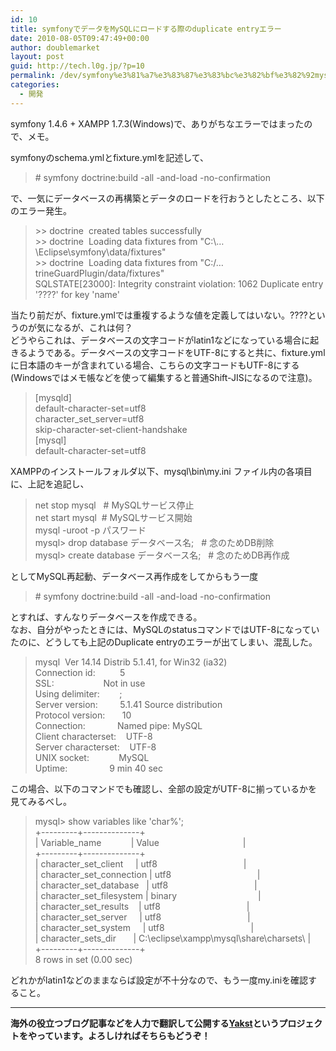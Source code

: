 ```yaml
---
id: 10
title: symfonyでデータをMySQLにロードする際のduplicate entryエラー
date: 2010-08-05T09:47:49+00:00
author: doublemarket
layout: post
guid: http://tech.l0g.jp/?p=10
permalink: /dev/symfony%e3%81%a7%e3%83%87%e3%83%bc%e3%82%bf%e3%82%92mysql%e3%81%ab%e3%83%ad%e3%83%bc%e3%83%89%e3%81%99%e3%82%8b%e9%9a%9b%e3%81%aeduplicate-entry%e3%82%a8%e3%83%a9%e3%83%bc/
categories:
  - 開発
---
```


symfony 1.4.6 + XAMPP 1.7.3(Windows)で、ありがちなエラーではまったので、メモ。

<div id="_mcePaste">
  symfonyのschema.ymlとfixture.ymlを記述して、
</div>

> <div>
>   # symfony doctrine:build -all -and-load -no-confirmation
> </div>

<div id="_mcePaste">
  で、一気にデータベースの再構築とデータのロードを行おうとしたところ、以下のエラー発生。
</div>

> <div id="_mcePaste">
>   >> doctrine  created tables successfully
> </div>
> 
> <div id="_mcePaste">
>   >> doctrine  Loading data fixtures from "C:\…\Eclipse\symfony\data/fixtures"
> </div>
> 
> <div id="_mcePaste">
>   >> doctrine  Loading data fixtures from "C:/…trineGuardPlugin/data/fixtures"
> </div>
> 
> <div id="_mcePaste">
>   SQLSTATE[23000]: Integrity constraint violation: 1062 Duplicate entry '????' for key 'name'
> </div>

<div id="_mcePaste">
  当たり前だが、fixture.ymlでは重複するような値を定義してはいない。????というのが気になるが、これは何？
</div>

<div id="_mcePaste">
  どうやらこれは、データベースの文字コードがlatin1などになっている場合に起きるようである。データベースの文字コードをUTF-8にすると共に、fixture.ymlに日本語のキーが含まれている場合、こちらの文字コードもUTF-8にする(Windowsではメモ帳などを使って編集すると普通Shift-JISになるので注意)。
</div>

> <div id="_mcePaste">
>   [mysqld]
> </div>
> 
> <div id="_mcePaste">
>   default-character-set=utf8
> </div>
> 
> <div id="_mcePaste">
>   character_set_server=utf8
> </div>
> 
> <div id="_mcePaste">
>   skip-character-set-client-handshake
> </div>
> 
> <div id="_mcePaste">
>   [mysql]
> </div>
> 
> <div id="_mcePaste">
>   default-character-set=utf8
> </div>

<div id="_mcePaste">
  XAMPPのインストールフォルダ以下、mysql\bin\my.ini ファイル内の各項目に、上記を追記し、
</div>

> <div id="_mcePaste">
>   net stop mysql   # MySQLサービス停止
> </div>
> 
> <div id="_mcePaste">
>   net start mysql  # MySQLサービス開始
> </div>
> 
> <div id="_mcePaste">
>   mysql -uroot -p パスワード
> </div>
> 
> <div id="_mcePaste">
>   mysql> drop database データベース名;   # 念のためDB削除
> </div>
> 
> <div id="_mcePaste">
>   mysql> create database データベース名;   # 念のためDB再作成
> </div>

<div id="_mcePaste">
  としてMySQL再起動、データベース再作成をしてからもう一度
</div>

> <div id="_mcePaste">
>   # symfony doctrine:build -all -and-load -no-confirmation
> </div>

<div id="_mcePaste">
  とすれば、すんなりデータベースを作成できる。
</div>

<div id="_mcePaste">
  なお、自分がやったときには、MySQLのstatusコマンドではUTF-8になっていたのに、どうしても上記のDuplicate entryのエラーが出てしまい、混乱した。
</div>

> <div id="_mcePaste">
>   mysql  Ver 14.14 Distrib 5.1.41, for Win32 (ia32)
> </div>
> 
> <div id="_mcePaste">
>   Connection id:          5
> </div>
> 
> <div id="_mcePaste">
>   SSL:                    Not in use
> </div>
> 
> <div id="_mcePaste">
>   Using delimiter:        ;
> </div>
> 
> <div id="_mcePaste">
>   Server version:         5.1.41 Source distribution
> </div>
> 
> <div id="_mcePaste">
>   Protocol version:       10
> </div>
> 
> <div id="_mcePaste">
>   Connection:             Named pipe: MySQL
> </div>
> 
> <div id="_mcePaste">
>   Client characterset:    UTF-8
> </div>
> 
> <div id="_mcePaste">
>   Server characterset:    UTF-8
> </div>
> 
> <div id="_mcePaste">
>   UNIX socket:            MySQL
> </div>
> 
> <div id="_mcePaste">
>   Uptime:                 9 min 40 sec
> </div>

<div id="_mcePaste">
  この場合、以下のコマンドでも確認し、全部の設定がUTF-8に揃っているかを見てみるべし。
</div>

> <div id="_mcePaste">
>   mysql> show variables like 'char%';
> </div>
> 
> <div id="_mcePaste">
>   +---------+--------------+
> </div>
> 
> <div id="_mcePaste">
>   | Variable_name            | Value                                  |
> </div>
> 
> <div id="_mcePaste">
>   +---------+--------------+
> </div>
> 
> <div id="_mcePaste">
>   | character_set_client     | utf8                                   |
> </div>
> 
> <div id="_mcePaste">
>   | character_set_connection | utf8                                   |
> </div>
> 
> <div id="_mcePaste">
>   | character_set_database   | utf8                                   |
> </div>
> 
> <div id="_mcePaste">
>   | character_set_filesystem | binary                                 |
> </div>
> 
> <div id="_mcePaste">
>   | character_set_results    | utf8                                   |
> </div>
> 
> <div id="_mcePaste">
>   | character_set_server     | utf8                                   |
> </div>
> 
> <div id="_mcePaste">
>   | character_set_system     | utf8                                   |
> </div>
> 
> <div id="_mcePaste">
>   | character_sets_dir       | C:\eclipse\xampp\mysql\share\charsets\ |
> </div>
> 
> <div id="_mcePaste">
>   +---------+--------------+
> </div>
> 
> <div id="_mcePaste">
>   8 rows in set (0.00 sec)
> </div>

<div id="_mcePaste">
  どれかがlatin1などのままならば設定が不十分なので、もう一度my.iniを確認すること。
</div>

* * *

**海外の役立つブログ記事などを人力で翻訳して公開する[Yakst](https://yakst.com/ja)というプロジェクトをやっています。よろしければそちらもどうぞ！**
